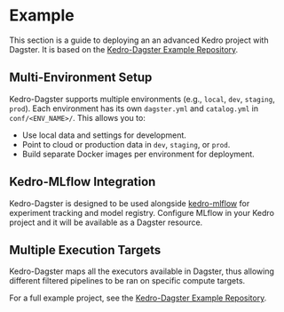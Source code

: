 # Example

This section is a guide to deploying an an advanced Kedro project with Dagster. It is based on the [Kedro-Dagster Example Repository](https://github.com/gtauzin/kedro-dagster-example).



## Multi-Environment Setup

Kedro-Dagster supports multiple environments (e.g., `local`, `dev`, `staging`, `prod`). Each environment has its own `dagster.yml` and `catalog.yml` in `conf/<ENV_NAME>/`. This allows you to:

- Use local data and settings for development.
- Point to cloud or production data in `dev`, `staging`, or `prod`.
- Build separate Docker images per environment for deployment.

## Kedro-MLflow Integration

Kedro-Dagster is designed to be used alongside [kedro-mlflow](https://github.com/Galileo-Galilei/kedro-mlflow) for experiment tracking and model registry. Configure MLflow in your Kedro project and it will be available as a Dagster resource.

## Multiple Execution Targets

Kedro-Dagster maps all the executors available in Dagster, thus allowing different filtered pipelines to be ran on specific compute targets.

For a full example project, see the [Kedro-Dagster Example Repository](https://github.com/gtauzin/kedro-dagster-example).
